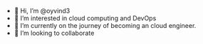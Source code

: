 - 👋 Hi, I’m @oyvind3
- 👀 I’m interested in cloud computing and DevOps
- 🌱 I’m currently on the journey of becoming an cloud engineer.
- 💞️ I’m looking to collaborate

<!---
oyvind3/oyvind3 is a ✨ special ✨ repository because its `README.md` (this file) appears on your GitHub profile.
You can click the Preview link to take a look at your changes.
--->
